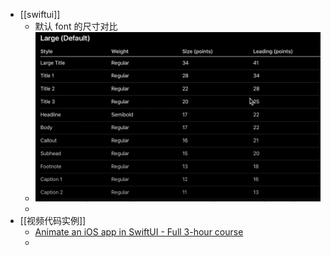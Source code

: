 - [[swiftui]]
	- 默认 font 的尺寸对比
	- ![image.png](../assets/image_1734609064817_0.png)
	-
- [[视频代码实例]]
	- [Animate an iOS app in SwiftUI - Full 3-hour course](https://www.youtube.com/watch?v=b8sP7AS0CAY)
	-